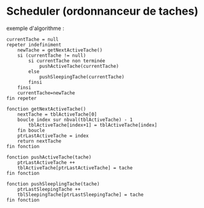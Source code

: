 # Scheduler (ordonnanceur de taches)

exemple d'algorithme :

	currentTache = null
	repeter indefiniment
		newTache = getNextActiveTache()
		si (currentTache != null)
			si currentTache non terminée
				pushActiveTache(currentTache)
			else
				pushSleepingTache(currentTache)
			finsi
		finsi
		currentTache=newTache
	fin repeter
	
	fonction getNextActiveTache()
		nextTache = tblActiveTache[0]
		boucle index sur nbval(tblActiveTache) - 1
			tblActiveTache[index+1] = tblActiveTache[index]
		fin boucle
		ptrLastActiveTache = index
		return nextTache
	fin fonction
	
	fonction pushActiveTache(tache)
		ptrLastActiveTache ++
		tblActiveTache[ptrLastActiveTache] = tache
	fin fonction
	
	fonction pushSleeplingTache(tache)
		ptrLastSleepingTache ++
		tblSleepingTache[ptrLastSleepingTache] = tache
	fin fonction
	
	